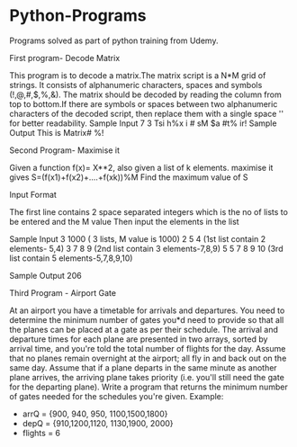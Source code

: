 # Python-Programs
Programs solved as part of python training from Udemy.

First program- Decode Matrix

This program is to decode a matrix.The matrix script is a  N*M  grid of strings. It consists of alphanumeric characters, spaces and symbols (!,@,#,$,%,&).
The matrix should be decoded by reading the column from top to bottom.If there are symbols or spaces between two alphanumeric characters of the decoded script, then replace them with a single space '' for better readability.
Sample Input
7 3
Tsi
h%x
i #
sM
$a
#t%
ir!
Sample Output
This is Matrix#  %!

Second Program- Maximise it

Given a function f(x)= X**2, also given a list of k elements. maximise it gives
S=(f(x1)+f(x2)+....+f(xk))%M
Find the maximum value of S

Input Format

The first line contains 2 space separated integers  which is the no of lists to be entered and the M value
Then input the elements in the list

Sample Input
3 1000 ( 3 lists, M value is 1000)
2 5 4   (1st list contain 2 elements- 5,4)
3 7 8 9 (2nd list contain 3 elements-7,8,9)
5 5 7 8 9 10 (3rd list contain 5 elements-5,7,8,9,10)

Sample Output
206

Third Program - Airport Gate

At an airport you have a timetable for arrivals and departures.
You need to determine the minimum number of gates you*d need to provide so that all the planes can be placed at a gate as per their schedule.
The arrival and departure times for each plane are presented in two arrays, sorted by arrival time, and you're told the total number of flights for the
day. Assume that no planes remain overnight at the airport; all fly in and back out on the same day. Assume that if a plane departs in the same minute as another plane arrives, the arriving plane takes priority (i.e. you'll still need the gate for the departing plane). Write a program that returns
the minimum number of gates needed for the schedules you're given.
 Example:
 * arrQ = {900, 940, 950, 1100,1500,1800}
 * depQ = {910,1200,1120, 1130,1900, 2000}
 * flights = 6